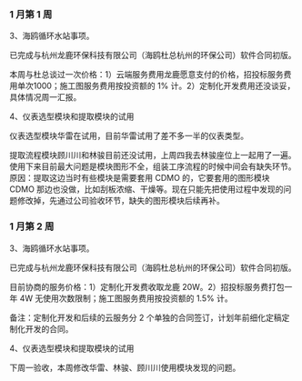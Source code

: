 ### 1 月第 1 周

3、海鸥循环水站事项。

已完成与杭州龙鹿环保科技有限公司（海鸥杜总杭州的环保公司）软件合同初版。

本周与杜总谈过一次价格：1）云端服务费用龙鹿愿意支付的价格，招投标服务费用单次1000；施工图服务费用按投资额的 1% 计。2）定制化开发费用还没谈妥，具体情况周一汇报。

4、仪表选型模块和提取模块的试用

仪表选型模块华雷在试用，目前华雷试用了差不多一半的仪表类型。

提取流程模块顾川川和林骏目前还没试用，上周四我去林骏座位上一起用了一遍。使用下来目前最大问题是模块图形不全，组装工序流程的时候中间会有缺失环节。原因：提取这边当时有些模块是需要套用 CDMO 的，它要套用的图形模块 CDMO 那边也没做，比如刮板浓缩、干燥等。现在只能先把使用过程中发现的问题修改掉，先通过公司验收环节，缺失的图形模块后续再补。

### 1 月第 2 周

3、海鸥循环水站事项。

已完成与杭州龙鹿环保科技有限公司（海鸥杜总杭州的环保公司）软件合同初版。

目前协商的服务价格：1）定制化开发费收取龙鹿 20W。2）招投标服务费打包一年 4W 无使用次数限制；施工图服务费用按投资额的 1.5% 计。

备注：定制化开发和后续的云服务分 2 个单独的合同签订，计划年前细化定稿定制化开发的合同。

4、仪表选型模块和提取模块的试用

下周一验收，本周修改华雷、林骏、顾川川使用模块发现的问题。
